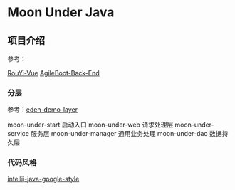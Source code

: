 # Moon Under Java

## 项目介绍

参考：

[RouYi-Vue](https://github.com/yangzongzhuan/RuoYi-Vue)
[AgileBoot-Back-End](https://github.com/valarchie/AgileBoot-Back-End)

### 分层

参考：[eden-demo-layer](https://github.com/shiyindaxiaojie/eden-demo-layer)

moon-under-start 启动入口
moon-under-web 请求处理层
moon-under-service 服务层
moon-under-manager 通用业务处理
moon-under-dao 数据持久层

### 代码风格

[intellij-java-google-style](https://github.com/google/styleguide/blob/gh-pages/intellij-java-google-style.xml)
